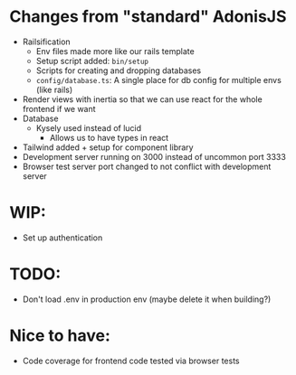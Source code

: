 # Changes from "standard" AdonisJS

- Railsification
  - Env files made more like our rails template
  - Setup script added: `bin/setup`
  - Scripts for creating and dropping databases
  - `config/database.ts`: A single place for db config for multiple envs (like rails)
- Render views with inertia so that we can use react for the whole frontend if we want
- Database
  - Kysely used instead of lucid
    - Allows us to have types in react
- Tailwind added + setup for component library
- Development server running on 3000 instead of uncommon port 3333
- Browser test server port changed to not conflict with development server

# WIP:

- Set up authentication

# TODO:

- Don't load .env in production env (maybe delete it when building?)

# Nice to have:

- Code coverage for frontend code tested via browser tests
